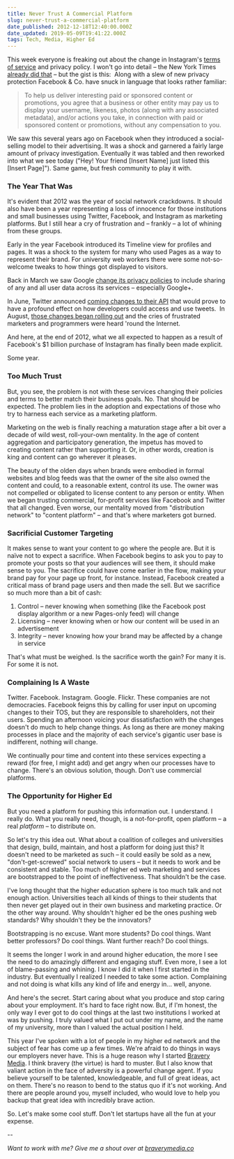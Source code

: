 ```yaml
---
title: Never Trust A Commercial Platform
slug: never-trust-a-commercial-platform
date_published: 2012-12-18T12:40:00.000Z
date_updated: 2019-05-09T19:41:22.000Z
tags: Tech, Media, Higher Ed
---
```


This week everyone is freaking out about the change in Instagram's [terms of service](http://instagram.com/about/legal/terms/updated/) and privacy policy. I won't go into detail – the New York Times [already did that](http://bits.blogs.nytimes.com/2012/12/17/what-instagrams-new-terms-of-service-mean-for-you/?smid=tw-share) – but the gist is this:  Along with a slew of new privacy protection Facebook & Co. have snuck in language that looks rather familiar:

> To help us deliver interesting paid or sponsored content or promotions, you agree that a business or other entity may pay us to display your username, likeness, photos (along with any associated metadata), and/or actions you take, in connection with paid or sponsored content or promotions, without any compensation to you.

We saw this several years ago on Facebook when they introduced a social-selling model to their advertising. It was a shock and garnered a fairly large amount of privacy investigation. Eventually it was tabled and then reworked into what we see today ("Hey! Your friend [Insert Name] just listed this [Insert Page]"). Same game, but fresh community to play it with.

### The Year That Was

It's evident that 2012 was the year of social network crackdowns. It should also have been a year representing a loss of innocence for those institutions and small businesses using Twitter, Facebook, and Instagram as marketing platforms. But I still hear a cry of frustration and – frankly – a lot of whining from these groups.

Early in the year Facebook introduced its Timeline view for profiles and pages. It was a shock to the system for many who used Pages as a way to represent their brand. For university web workers there were some not-so-welcome tweaks to how things got displayed to visitors.

Back in March we saw Google [change its privacy policies](http://www.google.com/policies/privacy/archive/20111020-20120301/) to include sharing of any and all user data across its services – especially Google+.

In June, Twitter announced [coming changes to their API](https://dev.twitter.com/blog/delivering-consistent-twitter-experience) that would prove to have a profound effect on how developers could access and use tweets.  In August, [those changes began rolling out](https://dev.twitter.com/blog/changes-coming-to-twitter-api) and the cries of frustrated marketers and programmers were heard 'round the Internet.

And here, at the end of 2012, what we all expected to happen as a result of Facebook's $1 billion purchase of Instagram has finally been made explicit.

Some year.

### Too Much Trust

But, you see, the problem is not with these services changing their policies and terms to better match their business goals. No. That should be expected. The problem lies in the adoption and expectations of those who try to harness each service as a marketing platform.

Marketing on the web is finally reaching a maturation stage after a bit over a decade of wild west, roll-your-own mentality. In the age of content aggregation and participatory generation, the impetus has moved to creating content rather than supporting it. Or, in other words, creation is king and content can go wherever it pleases.

The beauty of the olden days when brands were embodied in formal websites and blog feeds was that the owner of the site also owned the content and could, to a reasonable extent, control its use. The owner was not compelled or obligated to license content to any person or entity. When we began trusting commercial, for-profit services like Facebook and Twitter that all changed. Even worse, our mentality moved from "distribution network" to "content platform" – and that's where marketers got burned.

### Sacrificial Customer Targeting

It makes sense to want your content to go where the people are. But it is naïve not to expect a sacrifice. When Facebook begins to ask you to pay to promote your posts so that your audiences will see them, it should make sense to you. The sacrifice could have come earlier in the flow, making your brand pay for your page up front, for instance. Instead, Facebook created a critical mass of brand page users and then made the sell. But we sacrifice so much more than a bit of cash:

1. Control – never knowing when something (like the Facebook post display algorithm or a new Pages-only feed) will change
2. Licensing – never knowing when or how our content will be used in an advertisement
3. Integrity – never knowing how your brand may be affected by a change in service

That's what must be weighed. Is the sacrifice worth the gain? For many it is. For some it is not.

### Complaining Is A Waste

Twitter. Facebook. Instagram. Google. Flickr. These companies are not democracies. Facebook feigns this by calling for user input on upcoming changes to their TOS, but they are responsible to shareholders, not their users. Spending an afternoon voicing your dissatisfaction with the changes doesn't do much to help change things. As long as there are money making processes in place and the majority of each service's gigantic user base is indifferent, nothing will change.

We continually pour time and content into these services expecting a reward (for free, I might add) and get angry when our processes have to change. There's an obvious solution, though. Don't use commercial platforms.

### The Opportunity for Higher Ed

But you need a platform for pushing this information out. I understand. I really do. What you really need, though, is a not-for-profit, open platform – a real *platform* – to distribute on.

So let's try this idea out. What about a coalition of colleges and universities that design, build, maintain, and host a platform for doing just this? It doesn't need to be marketed as such – it could easily be sold as a new, "don't-get-screwed" social network to users – but it needs to work and be consistent and stable. Too much of higher ed web marketing and services are bootstrapped to the point of ineffectiveness. That shouldn't be the case.

I've long thought that the higher education sphere is too much talk and not enough action. Universities teach all kinds of things to their students that then never get played out in their own business and marketing practice. Or the other way around. Why shouldn't higher ed be the ones pushing web standards? Why shouldn't they be the innovators?

Bootstrapping is no excuse. Want more students? Do cool things. Want better professors? Do cool things. Want further reach? Do cool things.

It seems the longer I work in and around higher education, the more I see the need to do amazingly different and engaging stuff. Even more, I see a lot of blame-passing and whining. I know I did it when I first started in the industry. But eventually I realized I needed to take some action. Complaining and not doing is what kills any kind of life and energy in... well, anyone.

And here's the secret. Start caring about what you produce and stop caring about your employment. It's hard to face right now. But, if I'm honest, the only way I ever got to do cool things at the last two institutions I worked at was by pushing. I truly valued what I put out under my name, and the name of my university, more than I valued the actual position I held.

This year I've spoken with a lot of people in my higher ed network and the subject of fear has come up a few times. We're afraid to do things in ways our employers never have. This is a huge reason why I started [Bravery Media](http://braverymedia.co). I think bravery (the virtue) is hard to muster. But I also know that valiant action in the face of adversity is a powerful change agent. If you believe yourself to be talented, knowledgeable, and full of great ideas, act on them. There's no reason to bend to the status quo if it's not working. And there are people around you, myself included, who would love to help you backup that great idea with incredibly brave action.

So. Let's make some cool stuff. Don't let startups have all the fun at your expense.

--

*Want to work with me? Give me a shout over at [braverymedia.co](http://braverymedia.co)*
